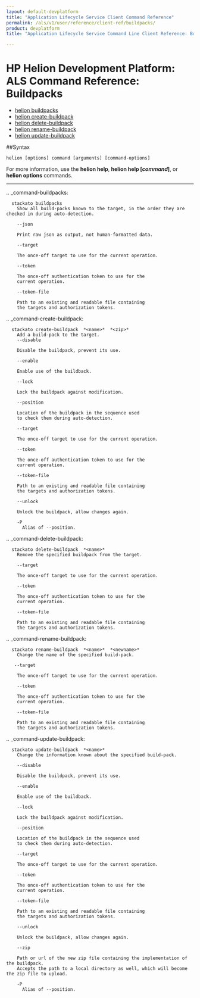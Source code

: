 ```yaml
---
layout: default-devplatform
title: "Application Lifecycle Service Client Command Reference"
permalink: /als/v1/user/reference/client-ref/buildpacks/
product: devplatform
title: "Application Lifecycle Service Command Line Client Reference: Buildpacks"

---
```

<!--UNDER REVISION-->

# HP Helion Development Platform: ALS Command Reference: Buildpacks

- [helion buildpacks](#command-buildpacks)
- [helion create-buildpack](#command-create-buildpack)
- [helion delete-buildpack](#command-delete-buildpack)
- [helion rename-buildpack](#command-rename-buildpack)
- [helion update-buildpack](#command-update-buildpack)

##Syntax

	helion [options] command [arguments] [command-options]
For more information, use the **helion help**, **helion help [*command*]**, or **helion options** commands.

<hr>
      
.. _command-buildpacks:

      stackato buildpacks       
        Show all build-packs known to the target, in the order they are checked in during auto-detection.

        --json
          
	    Print raw json as output, not human-formatted data.
	
        --target
          
	    The once-off target to use for the current operation.
	
        --token
          
	    The once-off authentication token to use for the
	    current operation.
	
        --token-file
          
	    Path to an existing and readable file containing
	    the targets and authorization tokens.
	


.. _command-create-buildpack:

      stackato create-buildpack  *<name>*  *<zip>*       
        Add a build-pack to the target.
        --disable
          
		Disable the buildpack, prevent its use.
	    
        --enable
          
		Enable use of the buildback.
	    
        --lock
          
		Lock the buildpack against modification.
	    
        --position
          
		Location of the buildpack in the sequence used
		to check them during auto-detection.
	    
        --target
          
	    The once-off target to use for the current operation.
	
        --token
          
	    The once-off authentication token to use for the
	    current operation.
	
        --token-file
          
	    Path to an existing and readable file containing
	    the targets and authorization tokens.
	
        --unlock
          
		Unlock the buildpack, allow changes again.
	    
        -P
          Alias of --position.


.. _command-delete-buildpack:

      stackato delete-buildpack  *<name>*       
        Remove the specified buildpack from the target.

        --target
          
	    The once-off target to use for the current operation.
	
        --token
          
	    The once-off authentication token to use for the
	    current operation.
	
        --token-file
          
	    Path to an existing and readable file containing
	    the targets and authorization tokens.
	


.. _command-rename-buildpack:

      stackato rename-buildpack  *<name>*  *<newname>*       
        Change the name of the specified build-pack.

       --target
          
	    The once-off target to use for the current operation.
	
        --token
          
	    The once-off authentication token to use for the
	    current operation.
	
        --token-file
          
	    Path to an existing and readable file containing
	    the targets and authorization tokens.
	


.. _command-update-buildpack:

      stackato update-buildpack  *<name>*       
        Change the information known about the specified build-pack.

        --disable
          
		Disable the buildpack, prevent its use.
	    
        --enable
          
		Enable use of the buildback.
	    
        --lock
          
		Lock the buildpack against modification.
	    
        --position
          
		Location of the buildpack in the sequence used
		to check them during auto-detection.
	    
        --target
          
	    The once-off target to use for the current operation.
	
        --token
          
	    The once-off authentication token to use for the
	    current operation.
	
        --token-file
          
	    Path to an existing and readable file containing
	    the targets and authorization tokens.
	
        --unlock
          
		Unlock the buildpack, allow changes again.
	    
        --zip
          
		Path or url of the new zip file containing the implementation of the buildpack.
		Accepts the path to a local directory as well, which will become the zip file to upload.
	    
        -P
          Alias of --position.

